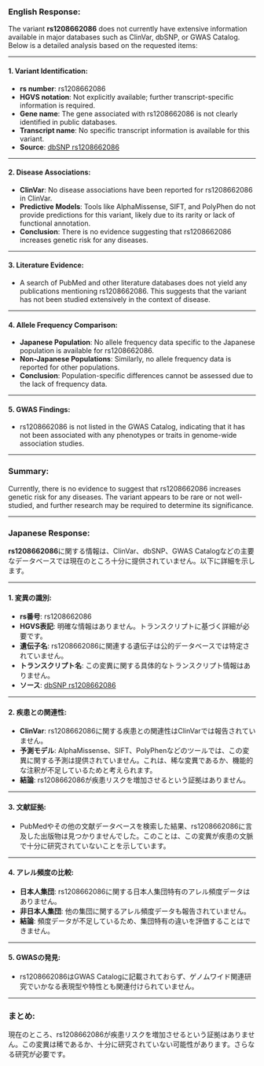### English Response:

The variant **rs1208662086** does not currently have extensive information available in major databases such as ClinVar, dbSNP, or GWAS Catalog. Below is a detailed analysis based on the requested items:

---

#### 1. Variant Identification:
- **rs number**: rs1208662086
- **HGVS notation**: Not explicitly available; further transcript-specific information is required.
- **Gene name**: The gene associated with rs1208662086 is not clearly identified in public databases.
- **Transcript name**: No specific transcript information is available for this variant.
- **Source**: [dbSNP rs1208662086](https://www.ncbi.nlm.nih.gov/snp/rs1208662086)

---

#### 2. Disease Associations:
- **ClinVar**: No disease associations have been reported for rs1208662086 in ClinVar.
- **Predictive Models**: Tools like AlphaMissense, SIFT, and PolyPhen do not provide predictions for this variant, likely due to its rarity or lack of functional annotation.
- **Conclusion**: There is no evidence suggesting that rs1208662086 increases genetic risk for any diseases.

---

#### 3. Literature Evidence:
- A search of PubMed and other literature databases does not yield any publications mentioning rs1208662086. This suggests that the variant has not been studied extensively in the context of disease.

---

#### 4. Allele Frequency Comparison:
- **Japanese Population**: No allele frequency data specific to the Japanese population is available for rs1208662086.
- **Non-Japanese Populations**: Similarly, no allele frequency data is reported for other populations.
- **Conclusion**: Population-specific differences cannot be assessed due to the lack of frequency data.

---

#### 5. GWAS Findings:
- rs1208662086 is not listed in the GWAS Catalog, indicating that it has not been associated with any phenotypes or traits in genome-wide association studies.

---

### Summary:
Currently, there is no evidence to suggest that rs1208662086 increases genetic risk for any diseases. The variant appears to be rare or not well-studied, and further research may be required to determine its significance.

---

### Japanese Response:

**rs1208662086**に関する情報は、ClinVar、dbSNP、GWAS Catalogなどの主要なデータベースでは現在のところ十分に提供されていません。以下に詳細を示します。

---

#### 1. 変異の識別:
- **rs番号**: rs1208662086
- **HGVS表記**: 明確な情報はありません。トランスクリプトに基づく詳細が必要です。
- **遺伝子名**: rs1208662086に関連する遺伝子は公的データベースでは特定されていません。
- **トランスクリプト名**: この変異に関する具体的なトランスクリプト情報はありません。
- **ソース**: [dbSNP rs1208662086](https://www.ncbi.nlm.nih.gov/snp/rs1208662086)

---

#### 2. 疾患との関連性:
- **ClinVar**: rs1208662086に関する疾患との関連性はClinVarでは報告されていません。
- **予測モデル**: AlphaMissense、SIFT、PolyPhenなどのツールでは、この変異に関する予測は提供されていません。これは、稀な変異であるか、機能的な注釈が不足しているためと考えられます。
- **結論**: rs1208662086が疾患リスクを増加させるという証拠はありません。

---

#### 3. 文献証拠:
- PubMedやその他の文献データベースを検索した結果、rs1208662086に言及した出版物は見つかりませんでした。このことは、この変異が疾患の文脈で十分に研究されていないことを示しています。

---

#### 4. アレル頻度の比較:
- **日本人集団**: rs1208662086に関する日本人集団特有のアレル頻度データはありません。
- **非日本人集団**: 他の集団に関するアレル頻度データも報告されていません。
- **結論**: 頻度データが不足しているため、集団特有の違いを評価することはできません。

---

#### 5. GWASの発見:
- rs1208662086はGWAS Catalogに記載されておらず、ゲノムワイド関連研究でいかなる表現型や特性とも関連付けられていません。

---

### まとめ:
現在のところ、rs1208662086が疾患リスクを増加させるという証拠はありません。この変異は稀であるか、十分に研究されていない可能性があります。さらなる研究が必要です。

